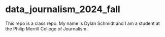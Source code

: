 # data_journalism_2024_fall

This repo is a class repo. My name is Dylan Schmidt and I am a student at the Philip Merrill College of Journalism.
